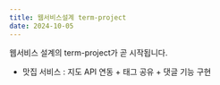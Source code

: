 ```yaml
---
title: 웹서비스설계 term-project
date: 2024-10-05
---
```


웹서비스 설계의 term-project가 곧 시작됩니다.

<!--more-->
- 맛집 서비스 : 지도 API 연동 + 태그 공유 + 댓글 기능 구현